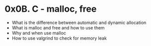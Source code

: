 # 0x0B. C - malloc, free

* What is the difference between automatic and dynamic allocation
* What is malloc and free and how to use them
* Why and when use malloc
* How to use valgrind to check for memory leak
